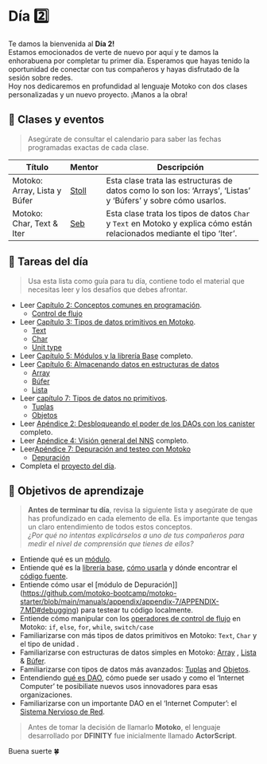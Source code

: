 # Día 2️⃣
Te damos la bienvenida al **Día 2!** <br/>
Estamos emocionados de verte de nuevo por aquí y te damos la enhorabuena por completar tu primer día. Esperamos que hayas tenido la oportunidad de conectar con tus compañeros y hayas disfrutado de la sesión sobre redes. <br/>
Hoy nos dedicaremos en profundidad al lenguaje Motoko con dos clases personalizadas y un nuevo proyecto. ¡Manos a la obra!
## 🍿 Clases y eventos
> Asegúrate de consultar el calendario para saber las fechas programadas exactas de cada clase.

| Título | Mentor |  Descripción|
|-----------------|-----------------|-----------------|
 Motoko: Array, Lista y Búfer | <a href="https://twitter.com/mariano_stoll" target="_blank"> Stoll </a> | Esta clase trata las estructuras de datos como lo son los: ‘Arrays’, ‘Listas’ y ‘Búfers’ y sobre cómo usarlos. 
| Motoko: Char, Text & Iter | <a href="https://twitter.com/seb_icp" target="_blank"> Seb  </a> | Esta clase trata los tipos de datos `Char` y `Text` en Motoko y explica cómo están relacionados mediante el tipo ‘Iter’.
##  🧭 Tareas del día
> Usa esta lista como guía para tu día, contiene todo el material que necesitas leer y los desafíos que debes afrontar.
- Leer [Capítulo 2: Conceptos comunes en programación](../../manuals/capítulos/capítulo-2/CAPITULO-2.MD).
    - [Control de flujo](https://github.com/motoko-bootcamp/motoko-starter/blob/main/manuals/capítulos/capítulo-2/CAPITULO-2.MD#%EF%B8%8F-control-flow)
- Leer [Capítulo 3: Tipos de datos primitivos en Motoko](../../manuals/capítulos/capítulo-3/CAPITULO-3.MD).
    - [Text](https://github.com/motoko-bootcamp/motoko-starter/blob/main/manuals/capítulos/capítulo-3/CAPITULO-3.MD#-text)
    - [Char](https://github.com/motoko-bootcamp/motoko-starter/blob/main/manuals/capítulos/capítulo-3/CAPITULO-3.MD#-char)
    - [Unit type](https://github.com/motoko-bootcamp/motoko-starter/blob/main/manuals/capítulos/capítulo-3/CAPITULO-3.MD#-unit-type)
- Leer [Capítulo 5: Módulos y la librería Base](../../manuals/capítulos/capítulo-5/CAPITULO-5.MD)  completo.
- Leer [Capítulo 6: Almacenando datos en estructuras de datos](../../manuals/capítulos/capítulo-6/CAPITULO-6.MD)
    - [Array](https://github.com/motoko-bootcamp/motoko-starter/blob/main/manuals/capítulos/capítulo-6/CAPITULO-6.MD#%EF%B8%8F-array)
    - [Búfer](https://github.com/motoko-bootcamp/motoko-starter/blob/main/manuals/capítulos/capítulo-6/CAPITULO-6.MD#-buffer)
    - [Lista](https://github.com/motoko-bootcamp/motoko-starter/blob/main/manuals/capítulos/capítulo-6/CAPITULO-6.MD#-list)
- Leer [capítulo 7: Tipos de datos no primitivos](../../manuals/capítulos/capítulo-7/capitulo-7.MD).
    - [Tuplas](https://github.com/motoko-bootcamp/motoko-starter/blob/main/manuals/capítulos/capítulo-7/CAPITULO-7.MD#-tuples)
    - [Objetos](https://github.com/motoko-bootcamp/motoko-starter/blob/main/spanish/manuals/capítulos/CAPITULO-7/capitulo-7.MD#-objects)
- Leer [Apéndice 2: Desbloqueando el poder de los DAOs con los canister](../../manuals/apéndices/apéndice-2/APÉNDICE-2.MD) completo.
- Leer [Apéndice 4: Visión general del NNS](../../manuals/apéndices/apéndice-4/APÉNDICE-4.MD) completo.
- Leer[Apéndice 7: Depuración and testeo con Motoko](../../manuals/apéndices/apéndice-7/APÉNDICE-7.MD)
    - [Depuración](https://github.com/motoko-bootcamp/motoko-starter/blob/main/manuals/apéndices/apéndice-7/APÉNDICE-7.MD#debugging)
- Completa el [proyecto del día](./project/README.MD).
## 🎯 Objetivos de aprendizaje
> **Antes de terminar tu día**, revisa la siguiente lista y asegúrate de que has profundizado en cada elemento de ella. Es importante que tengas un claro entendimiento de todos estos conceptos. <br/> <i> ¿Por qué no intentas explicárselos a uno de tus compañeros para medir el nivel de comprensión que tienes de ellos? </i>

- Entiende qué es un [módulo](https://github.com/motoko-bootcamp/motoko-starter/blob/main/manuals/capítulos/capítulo-5/CAPITULO-5.MD#-modules).
- Entiende qué es la [librería base](https://github.com/motoko-bootcamp/motoko-starter/blob/main/manuals/capítulos/capítulo-5/CAPITULO-5.MD#-the-base-library), [cómo usarla](https://github.com/motoko-bootcamp/motoko-starter/blob/main/manuals/capítulos/capítulo-5/CAPITULO-5.MD#importing-from-the-base-library) y dónde encontrar el [código fuente](https://github.com/dfinity/motoko-base). 
- Entiende cómo usar el [módulo de Depuración]](https://github.com/motoko-bootcamp/motoko-starter/blob/main/manuals/appendix/appendix-7/APPENDIX-7.MD#debugging) para testear tu código localmente.
- Entiende cómo manipular con los [operadores de control de flujo](https://github.com/motoko-bootcamp/motoko-starter/blob/main/manuals/capítulos/capítulo-2/CAPITULO-2.MD#%EF%B8%8F-control-flow) en Motoko: `if`, `else`, `for`, `while`, `switch/case`
- Familiarizarse con más tipos de datos primitivos en Motoko: `Text`, `Char` y el tipo de unidad .
- Familiarizarse con estructuras de datos simples en Motoko: [Array](https://github.com/motoko-bootcamp/motoko-starter/blob/main/manuals/capítulos/capítulo-6/CAPITULO-6.MD#%EF%B8%8F-array) , [Lista](https://github.com/motoko-bootcamp/motoko-starter/blob/main/manuals/capítulos/capítulo-6/CAPITULO-6.MD#-list) & [Búfer](https://github.com/motoko-bootcamp/motoko-starter/blob/main/manuals/capítulos/capítulo-6/CAPITULO-6.MD#-buffer).
- Familiarizarse con tipos de datos más avanzados: [Tuplas](https://github.com/motoko-bootcamp/motoko-starter/blob/main/manuals/capítulos/capítulo-7/CAPITULO-7.MD#-tuples) and [Objetos](https://github.com/motoko-bootcamp/motoko-starter/blob/main/manuals/capítulos/capítulo-7/CAPITULO-7.MD#-objects).
- Entendiendo [qué es DAO](../../manuals/apéndices/apéndice-2/APÉNDICE-2.MD), cómo puede ser usado y como el ‘Internet Computer’ te posibiliate nuevos usos innovadores para esas organizaciones.
- Familiarizarse con un importante DAO en el ‘Internet Computer’: el [Sistema Nervioso de Red](https://github.com/motoko-bootcamp/motoko-starter/blob/main/manuals/apéndices/apéndice-4/APÉNDICE-4.MD).

> Antes de tomar la decisión de llamarlo **Motoko**, el lenguaje desarrollado por  **DFINITY** fue inicialmente llamado **ActorScript**. 

Buena suerte 🍀

